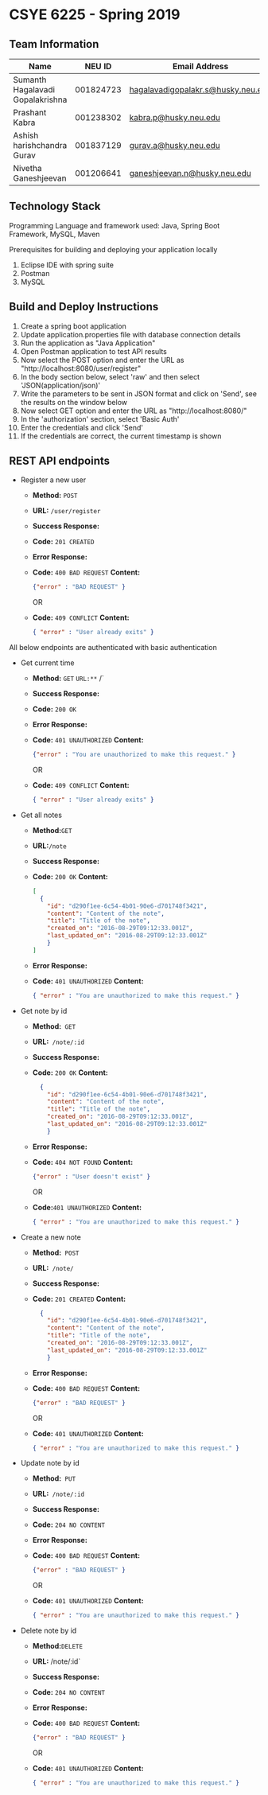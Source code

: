 # CSYE 6225 - Spring 2019

## Team Information

|                Name            | NEU ID    |         Email Address              |
| ------------------------------ | --------- | ---------------------------------- |
|Sumanth Hagalavadi Gopalakrishna| 001824723 | hagalavadigopalakr.s@husky.neu.edu |
|Prashant Kabra                  | 001238302 | kabra.p@husky.neu.edu              |
|Ashish harishchandra Gurav      | 001837129 | gurav.a@husky.neu.edu              |
|Nivetha Ganeshjeevan	         | 001206641 | ganeshjeevan.n@husky.neu.edu       |

## Technology Stack

Programming Language and framework used: Java, Spring Boot Framework, MySQL, Maven


Prerequisites for building and deploying your application locally
1. Eclipse IDE with spring suite
2. Postman
3. MySQL

## Build and Deploy Instructions

1. Create a spring boot application
2. Update application.properties file with database connection details
3. Run the application as "Java Application"
4. Open Postman application to test API results
5. Now select the POST option and enter the URL as "http://localhost:8080/user/register"
6. In the body section below, select 'raw' and then select 'JSON(application/json)'
7. Write the parameters to be sent in JSON format and click on 'Send', see the results on the window below
6. Now select GET option and enter the URL as "http://localhost:8080/"
7. In the 'authorization' section, select 'Basic Auth'
8. Enter the credentials and click 'Send'
9. If the credentials are correct, the current timestamp is shown

## REST API endpoints
- Register a new user
  * **Method:** `POST`
  * **URL:** `/user/register`
  * **Success Response:**

  * **Code:** `201 CREATED`
 
  * **Error Response:**

  * **Code:** `400 BAD REQUEST`
    **Content:** 
    ```json
    {"error" : "BAD REQUEST" }
    ```

    OR

  * **Code:** `409 CONFLICT`
    **Content:** 
    ```json
    { "error" : "User already exits" }
    ```
All below endpoints are authenticated with basic authentication
- Get current time
  * **Method:** `GET`
`URL:**` /`
  * **Success Response:**

  * **Code:** `200 OK`
 
  * **Error Response:**

  * **Code:** `401 UNAUTHORIZED`
    **Content:** 
    ```json
    {"error" : "You are unauthorized to make this request." }
    ```

     OR

  * **Code:** `409 CONFLICT`
    **Content:** 
    ```json
    { "error" : "User already exits" }
    ```
- Get all notes 
  * **Method:**` GET    `
  * **URL:**`/note`
  * **Success Response:**

  * **Code:** `200 OK`
    **Content:** 
    ```json
    [
      {
        "id": "d290f1ee-6c54-4b01-90e6-d701748f3421",
        "content": "Content of the note",
        "title": "Title of the note",
        "created_on": "2016-08-29T09:12:33.001Z",
        "last_updated_on": "2016-08-29T09:12:33.001Z"
        }
    ]
    ```
 
  * **Error Response:**

  * **Code:** `401 UNAUTHORIZED`
    **Content:** 
    ```json
    { "error" : "You are unauthorized to make this request." }
    ```

- Get note by id
  * **Method:**` GET`
  * **URL:**` /note/:id`
  * **Success Response:**

  * **Code:** `200 OK`
    **Content:** 
    ```json
      {
        "id": "d290f1ee-6c54-4b01-90e6-d701748f3421",
        "content": "Content of the note",
        "title": "Title of the note",
        "created_on": "2016-08-29T09:12:33.001Z",
        "last_updated_on": "2016-08-29T09:12:33.001Z"
        }
    ```
 
  * **Error Response:**

  * **Code:** `404 NOT FOUND`
    **Content:** 
    ```json
    {"error" : "User doesn't exist" }
    ```

     OR

  * **Code:**`401 UNAUTHORIZED`
    **Content:** 
    ```json
    { "error" : "You are unauthorized to make this request." }
    ```
- Create a new note
  * **Method:**` POST`
  * **URL:**` /note/`
  * **Success Response:**

  * **Code:** `201 CREATED`
    **Content:** 
    ```json
      {
        "id": "d290f1ee-6c54-4b01-90e6-d701748f3421",
        "content": "Content of the note",
        "title": "Title of the note",
        "created_on": "2016-08-29T09:12:33.001Z",
        "last_updated_on": "2016-08-29T09:12:33.001Z"
        }
    ```
 
  * **Error Response:**

  * **Code:** `400 BAD REQUEST`
    **Content:** 
    ```json
    {"error" : "BAD REQUEST" }
    ```

     OR

  * **Code:** `401 UNAUTHORIZED`
    **Content:** 
    ```json
    { "error" : "You are unauthorized to make this request." }
    ```
- Update note by id
  * **Method:**` PUT`
  * **URL:**` /note/:id`
  * **Success Response:**

  * **Code:** `204 NO CONTENT`
 
  * **Error Response:**

  * **Code:** `400 BAD REQUEST`
    **Content:** 
    ```json
    {"error" : "BAD REQUEST" }
    ```

     OR

  * **Code:** `401 UNAUTHORIZED`
    **Content:** 
    ```json
    { "error" : "You are unauthorized to make this request." }
    ```
- Delete note by id
  * **Method:**`DELETE`
  * **URL:** /note/:id`
  * **Success Response:**

  * **Code:** `204 NO CONTENT`
 
  * **Error Response:**

  * **Code:** `400 BAD REQUEST`
    **Content:** 
    ```json
    {"error" : "BAD REQUEST" }
    ```

    OR

  * **Code:** `401 UNAUTHORIZED`
    **Content:** 
    ```json
    { "error" : "You are unauthorized to make this request." }
    ```












